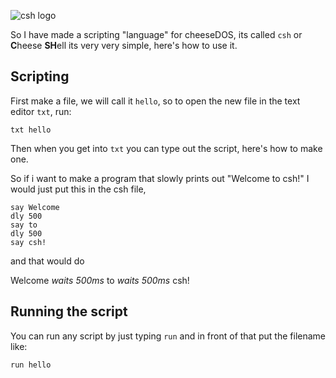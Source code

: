 ![csh logo](https://raw.githubusercontent.com/The-cheeseDOS-Project/storage/a66fa5efd6723d345f7f266410878973cf4f6376/logos/csh-logo.svg)

So I have made a scripting "language" for cheeseDOS, its called `csh` or **C**heese **SH**ell its very very simple, here's how to use it.

## Scripting

First make a file, we will call it `hello`, so to open the new file in the text editor `txt`, run:
```
txt hello
```

Then when you get into `txt` you can type out the script, here's how to make one.

So if i want to make a program that slowly prints out "Welcome to csh!" I would just put this in the csh file,
```
say Welcome
dly 500
say to
dly 500
say csh!
```

and that would do

Welcome
*waits 500ms*
to
*waits 500ms*
csh!

## Running the script
You can run any script by just typing `run` and in front of that put the filename like:
```
run hello
```